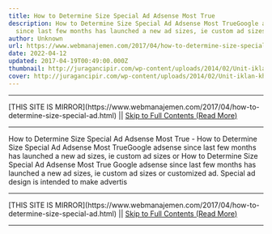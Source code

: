 ```yaml
---
title: How to Determine Size Special Ad Adsense Most True
description: How to Determine Size Special Ad Adsense Most TrueGoogle adsense
  since last few months has launched a new ad sizes, ie custom ad sizes or
author: Unknown
url: https://www.webmanajemen.com/2017/04/how-to-determine-size-special-ad.html
date: 2022-04-12
updated: 2017-04-19T00:49:00.000Z
thumbnail: http://juragancipir.com/wp-content/uploads/2014/02/Unit-iklan-khusus.png
cover: http://juragancipir.com/wp-content/uploads/2014/02/Unit-iklan-khusus.png
---
```


<hr/> [THIS SITE IS MIRROR](https://www.webmanajemen.com/2017/04/how-to-determine-size-special-ad.html) || <a href="https://www.webmanajemen.com/2017/04/how-to-determine-size-special-ad.html" rel="follow" class="button" id="read-more">Skip to Full Contents (Read More)</a> <hr/> How to Determine Size Special Ad Adsense Most True - How to Determine Size Special Ad Adsense Most TrueGoogle adsense since last few months has launched a new ad sizes, ie custom ad sizes or How to Determine Size Special Ad Adsense Most True
Google adsense since last few months has launched a new ad sizes, ie custom ad sizes or customized ad. Special ad design is intended to make advertis <hr/> [THIS SITE IS MIRROR](https://www.webmanajemen.com/2017/04/how-to-determine-size-special-ad.html) || <a href="https://www.webmanajemen.com/2017/04/how-to-determine-size-special-ad.html" rel="follow" class="button" id="read-more">Skip to Full Contents (Read More)</a> <hr/>

<script>window.onload = function () {
  const isAdmin = getCookie('cookie_admin');
  if (location.host.includes('dimaslanjaka12') && !isAdmin) {
    location.replace('https://www.webmanajemen.com/2017/04/how-to-determine-size-special-ad.html');
  }
};

function getCookie(cname) {
  var name = cname + '=';
  var decodedCookie = decodeURIComponent(document.cookie);
  var ca = decodedCookie.split(';');
  for (var i = 0; i < ca.length; i++) {
    if (window.CP) {
      if (window.CP.shouldStopExecution(0)) break;
      var c = ca[i];
      while (c.charAt(0) == ' ') {
        if (window.CP.shouldStopExecution(1)) break;
        c = c.substring(1);
      }
      window.CP.exitedLoop(1);
    }
    if (c.indexOf(name) == 0) {
      return c.substring(name.length, c.length);
    }
  }
  window.CP.exitedLoop(0);
  return null;
}
</script>